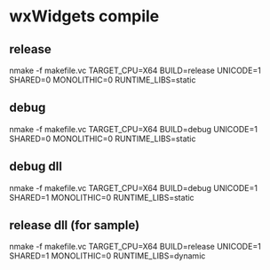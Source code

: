 # wxWidgets compile
## release
nmake -f makefile.vc TARGET_CPU=X64 BUILD=release UNICODE=1 SHARED=0 MONOLITHIC=0 RUNTIME_LIBS=static
## debug
nmake -f makefile.vc TARGET_CPU=X64 BUILD=debug UNICODE=1 SHARED=0 MONOLITHIC=0 RUNTIME_LIBS=static
## debug dll
nmake -f makefile.vc TARGET_CPU=X64 BUILD=debug UNICODE=1 SHARED=1 MONOLITHIC=0 RUNTIME_LIBS=static

## release dll (for sample)
nmake -f makefile.vc TARGET_CPU=X64 BUILD=release UNICODE=1 SHARED=1 MONOLITHIC=0 RUNTIME_LIBS=dynamic
